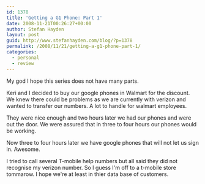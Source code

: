 ```yaml
---
id: 1378
title: 'Getting a G1 Phone: Part 1'
date: 2008-11-21T00:26:27+00:00
author: Stefan Hayden
layout: post
guid: http://www.stefanhayden.com/blog/?p=1378
permalink: /2008/11/21/getting-a-g1-phone-part-1/
categories:
  - personal
  - review
---
```

My god I hope this series does not have many parts.

Keri and I decided to buy our google phones in Walmart for the discount. We knew there could be problems as we are currently with verizon and wanted to transfer our numbers. A lot to handle for walmart employees.

They were nice enough and two hours later we had our phones and were out the door. We were assured that in three to four hours our phones would be working.

Now three to four hours later we have google phones that will not let us sign in. Awesome.

I tried to call several T-mobile help numbers but all said they did not recognise my verizon number. So I guess I'm off to a t-mobile store tommarow. I hope we're at least in thier data base of customers.